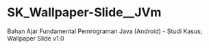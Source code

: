 # SK_Wallpaper-Slide__JVm
Bahan Ajar Fundamental Pemrograman Java (Android) - Studi Kasus; Wallpaper Slide v1.0
